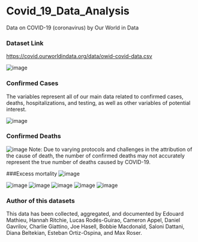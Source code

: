 # Covid_19_Data_Analysis
   Data on COVID-19 (coronavirus) by Our World in Data
### Dataset Link
https://covid.ourworldindata.org/data/owid-covid-data.csv

![image](https://github.com/Vajraayudham/Covid_19_Data_Analysis/assets/86905678/5c7941c9-e738-422d-8477-e3e5b22a4513)

### Confirmed Cases 
The variables represent all of our main data related to confirmed cases, deaths, hospitalizations, and testing, as well as other variables of potential interest.

![image](https://github.com/Vajraayudham/Covid_19_Data_Analysis/assets/86905678/3cf440fe-b4fd-4656-b95e-b90c388b4621)

### Confirmed Deaths
![image](https://github.com/Vajraayudham/Covid_19_Data_Analysis/assets/86905678/b8185bb6-3d36-402f-b298-020c7633d0b9)
      Note: Due to varying protocols and challenges in the attribution of the cause of death, the number of confirmed deaths may not accurately represent the true number of deaths caused 
            by COVID-19.

###Excess mortality
![image](https://github.com/Vajraayudham/Covid_19_Data_Analysis/assets/86905678/489629e5-a634-4eca-9f96-80fbf0d46402)

![image](https://github.com/Vajraayudham/Covid_19_Data_Analysis/assets/86905678/04c67ed2-2ab5-4a6b-8d28-e1c0edd8371c)
![image](https://github.com/Vajraayudham/Covid_19_Data_Analysis/assets/86905678/48edc26d-7d7c-4058-8446-0702b7d31545)
![image](https://github.com/Vajraayudham/Covid_19_Data_Analysis/assets/86905678/7acc49cf-6824-492e-b6a3-ed8603cc7d4f)
![image](https://github.com/Vajraayudham/Covid_19_Data_Analysis/assets/86905678/16278905-a525-41fb-9706-c233a8efd4db)
![image](https://github.com/Vajraayudham/Covid_19_Data_Analysis/assets/86905678/321ef2d9-eb2b-4d42-bfba-6dac40513b92)
### Author of this datasets 
This data has been collected, aggregated, and documented by Edouard Mathieu, Hannah Ritchie, Lucas Rodés-Guirao, Cameron Appel, Daniel Gavrilov, Charlie Giattino, Joe Hasell, Bobbie Macdonald, Saloni Dattani, Diana Beltekian, Esteban Ortiz-Ospina, and Max Roser.
